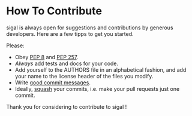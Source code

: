 # How To Contribute

sigal is always open for suggestions and contributions by generous developers.
Here are a few tipps to get you started.

Please:

- Obey [PEP 8] and [PEP 257].
- *Always* add tests and docs for your code.
- Add yourself to the AUTHORS file in an alphabetical fashion, and add your
  name to the license header of the files you modify.
- Write [good commit messages].
- Ideally, [squash] your commits, i.e. make your pull requests just one commit.

Thank you for considering to contribute to sigal !


[squash]: http://gitready.com/advanced/2009/02/10/squashing-commits-with-rebase.html
[PEP 8]: http://www.python.org/dev/peps/pep-0008/
[PEP 257]: http://www.python.org/dev/peps/pep-0257/
[good commit messages]: http://tbaggery.com/2008/04/19/a-note-about-git-commit-messages.html
